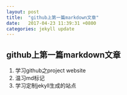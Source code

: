 ```yaml
---
layout: post
title:  "github上第一篇markdown文章"
date:   2017-04-23 11:39:31 +0800
categories: jekyll update
---
```

## github上第一篇markdown文章
1. 学习github之project website
2. 温习md标记
3. 学习定制jekyll生成的站点
